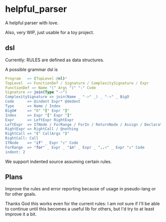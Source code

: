 # helpful_parser

A helpful parser with love.

Also, very WIP, just usable for a toy project.

## dsl

Currently: RULES are defined as data structures.

A possible grammar dsl is

```nim
Program   => (TopLevel @nl)*
TopLevel  => FunctionDef / Signature / ComplexitySignature / Expr
FunctionDef => Name "(" Args ")" ":" Code
Signature => join(Type "->")
ComplexitySignature => join(Name _ "->" _) _ "->" _ BigO
Code      => @indent Expr* @dedent
Type      => Name / Index
BigO#     => "O" "[" Expr "]"
Index     => Expr "[" Expr "]"
Expr      => LeftExpr RightExpr
LeftExpr  => IfNode / ForRange / ForIn / ReturnNode / Assign / Declaration / InfixOp / Name / Number
RightExpr => RightCall / @nothing
RightCall => "(" CallArgs ")"
RightCall: Call
IfNode    => "if" _ Expr ":" Code
ForRange  => "for" _ Expr _ "in" _ Expr _ "..<" _ Expr ":" Code
indent: 2
```
We support indented source assuming certain rules.

## Plans

Improve the rules and error reporting because of usage in pseudo-lang or for other goals.

Thanks God this works even for the current rules: I am not sure if I'll be able to continue until this becomes a useful lib for others, but I'd try to at least improve it a bit.
